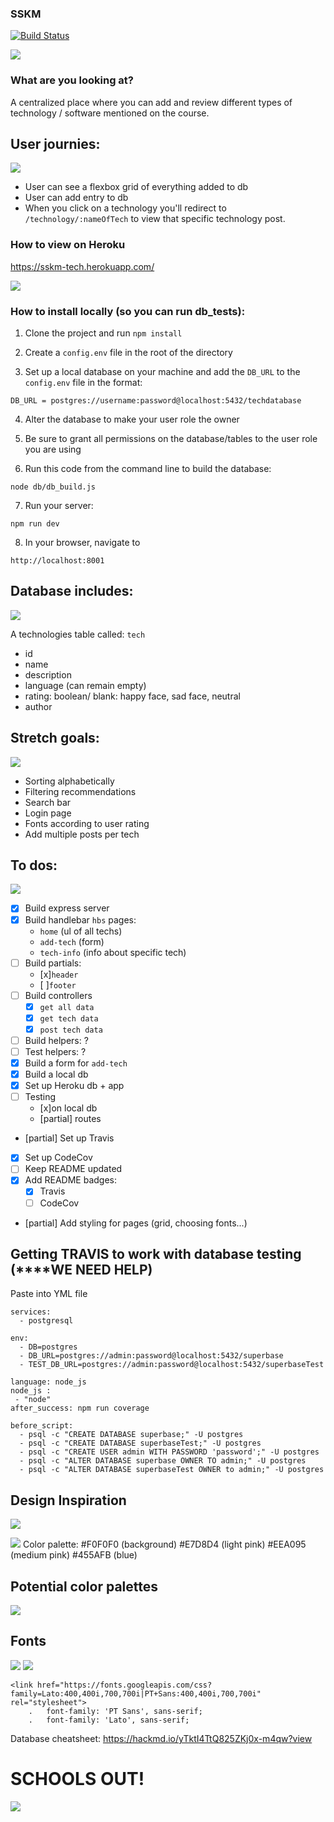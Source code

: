 ### SSKM
[![Build Status](https://travis-ci.org/fac-15/SSKM.svg?branch=staging)](https://travis-ci.org/fac-15/SSKM)

![](https://media.giphy.com/media/1zgzK9wg3xvKeoFUX8/giphy.gif)

### What are you looking at? 

A centralized place where you can add and review different types of technology / software mentioned on the course. 

## User journies: 
![](https://media.giphy.com/media/QMx34qsqgJ8iI/giphy.gif)

- User can see a flexbox grid of everything added to db
- User can add entry to db 
- When you click on a technology you'll redirect to `/technology/:nameOfTech` to view that specific technology post.

### How to view on Heroku

https://sskm-tech.herokuapp.com/

![](https://media.giphy.com/media/NmGbJwLl7Y4lG/giphy.gif)

### How to install locally (so you can run db_tests):

1) Clone the project and run `npm install`

2) Create a `config.env` file in the root of the directory

3) Set up a local database on your machine and add the `DB_URL` to the `config.env` file in the format:
```
DB_URL = postgres://username:password@localhost:5432/techdatabase
```
4) Alter the database to make your user role the owner

5) Be sure to grant all permissions on the database/tables to the user role you are using

6) Run this code from the command line to build the database:
```
node db/db_build.js
```
7) Run your server:
```
npm run dev
```
8) In your browser, navigate to 
```
http://localhost:8001
```

## Database includes: 
![](https://media.giphy.com/media/4J5AbUY4LmagU/giphy.gif)

A technologies table called: `tech`
- id 
- name 
- description
- language (can remain empty)
- rating: boolean/ blank: happy face, sad face, neutral
- author


## Stretch goals: 

![](https://media.giphy.com/media/lxd4kT7RkyxI4/giphy.gif)

- Sorting alphabetically
- Filtering recommendations
- Search bar
- Login page
- Fonts according to user rating
- Add multiple posts per tech

## To dos: 

![](https://media.giphy.com/media/lCB1VDBgnLx3a/giphy.gif)

- [x] Build express server 
- [x] Build handlebar `hbs` pages:
    - `home` (ul of all techs)
    - `add-tech` (form)
    - `tech-info` (info about specific tech)
- [ ] Build partials: 
    - [x]`header`
    - [ ]`footer`
- [ ] Build controllers
    - [x] `get all data` 
    - [x] `get tech data`
    - [x] `post tech data`
- [ ] Build helpers: ? 
- [ ] Test helpers: ?
- [x] Build a form for `add-tech`
- [x] Build a local db 
- [x] Set up Heroku db + app 
- [ ] Testing 
    - [x]on local db 
    - [partial] routes 
- [partial] Set up Travis
- [x] Set up CodeCov
- [ ] Keep README updated 
- [x] Add README badges: 
    - [x] Travis
    - [ ] CodeCov
- [partial] Add styling for pages (grid, choosing fonts...)

## Getting TRAVIS to work with database testing (****WE NEED HELP)

Paste into YML file
```
services:
  - postgresql
  
env:
  - DB=postgres
  - DB_URL=postgres://admin:password@localhost:5432/superbase
  - TEST_DB_URL=postgres://admin:password@localhost:5432/superbaseTest

language: node_js
node_js :
 - "node"
after_success: npm run coverage

before_script:
  - psql -c "CREATE DATABASE superbase;" -U postgres
  - psql -c "CREATE DATABASE superbaseTest;" -U postgres
  - psql -c "CREATE USER admin WITH PASSWORD 'password';" -U postgres
  - psql -c "ALTER DATABASE superbase OWNER TO admin;" -U postgres
  - psql -c "ALTER DATABASE superbaseTest OWNER to admin;" -U postgres

```

## Design Inspiration

![](https://i.imgur.com/FHJP5uj.png)

![](https://i.imgur.com/whLTWs7.png)
Color palette:
#F0F0F0 (background)
#E7D8D4 (light pink)
#EEA095 (medium pink)
#455AFB (blue)


## Potential color palettes

![](https://i.imgur.com/U5Plc8b.png)


## Fonts
![](https://i.imgur.com/451OYZL.png)
![](https://i.imgur.com/EqRCbeO.png)

```
<link href="https://fonts.googleapis.com/css?family=Lato:400,400i,700,700i|PT+Sans:400,400i,700,700i" rel="stylesheet">
	.	font-family: 'PT Sans', sans-serif;
	.	font-family: 'Lato', sans-serif;
 ```
 
 
 
Database cheatsheet:
https://hackmd.io/yTktI4TtQ825ZKj0x-m4qw?view


# SCHOOLS OUT!
![](https://media.giphy.com/media/xT1Ra6gsLRINatl3s4/giphy.gif)

